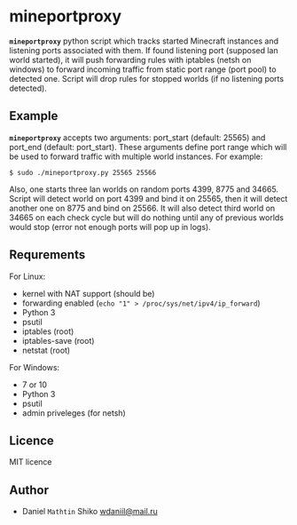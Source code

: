 # mineportproxy

**`mineportproxy`** python script which tracks started Minecraft instances and listening ports associated with them. If found listening port (supposed lan world started), it will push forwarding rules with iptables (netsh on windows) to forward incoming traffic from static port range (port pool) to detected one. Script will drop rules for stopped worlds (if no listening ports detected).

## Example
**`mineportproxy`** accepts two arguments: port_start (default: 25565) and port_end (default: port_start). These arguments define port range which will be used to forward traffic with multiple world instances. For example:
```no-highligh
$ sudo ./mineportproxy.py 25565 25566
```
Also, one starts three lan worlds on random ports 4399, 8775 and 34665. Script will detect world on port 4399 and bind it on 25565, then it will detect another one on 8775 and bind on 25566. It will also detect third world on 34665 on each check cycle but will do nothing until any of previous worlds would stop (error not enough ports will pop up in logs).

## Requrements
For Linux:
* kernel with NAT support (should be)
* forwarding enabled (`echo "1" > /proc/sys/net/ipv4/ip_forward`)
* Python 3
* psutil
* iptables (root)
* iptables-save (root)
* netstat (root)

For Windows:
* 7 or 10
* Python 3
* psutil
* admin priveleges (for netsh)

## Licence
MIT licence

## Author
* Daniel `Mathtin` Shiko wdaniil@mail.ru
